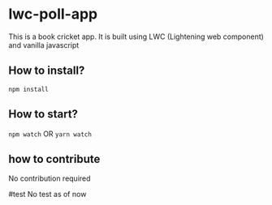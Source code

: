 # lwc-poll-app

This is a book cricket app. It is built using LWC (Lightening web component) and vanilla javascript


## How to install?
`npm install`


## How to start?
`npm watch` OR `yarn watch`

## how to contribute
No contribution required

#test
No test as of now
